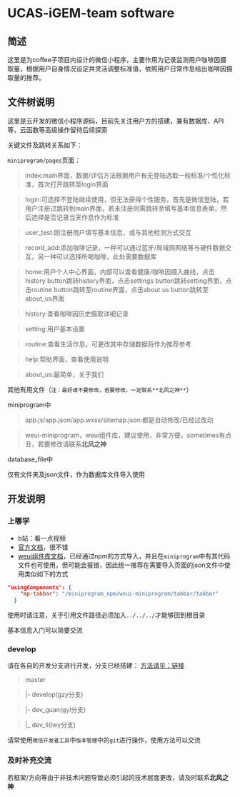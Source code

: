 # UCAS-iGEM-team software

## 简述

这里是为coffee子项目内设计的微信小程序，主要作用为记录监测用户咖啡因摄取量，根据用户自身情况设定并灵活调整标准值，依照用户日常作息给出咖啡因摄取量的推荐。

## 文件树说明
这里是云开发的微信小程序源码，目前先关注用户方的搭建，兼有数据库、API等，云函数等高级操作留待后续探索

关键文件及跳转关系如下：

`miniprogram/pages`页面：

> index:main界面，数据/评估方法根据用户有无登陆选取一般标准/个性化标准，首次打开跳转至login界面

> login:可选择不登陆继续使用，但无法获得个性服务，首先是微信登陆，若用户注册过跳转到main界面，若未注册则需跳转至填写基本信息表单，然后选择是否记录当天作息作为标准

> user_test:刚注册用户填写基本信息，或与其他检测方式交互

> record_add:添加咖啡记录，一种可以通过蓝牙/局域网网络等与硬件数据交互，另一种可以选择所喝咖啡，此处需要数据库

> home:用户个人中心界面，内部可以查看健康/咖啡因摄入曲线，点击history button跳转history界面，点击settings button跳转setting界面，点击routine button跳转至routine界面，点击about us button跳转至about_us界面

> history:查看咖啡因历史摄取详细记录

> setting:用户基本设置

> routine:查看生活作息，可更改其中存储数据将作为推荐参考

> help:帮助界面，查看使用说明

> about_us:最简单，关于我们

其他有用文件（`注：最好请不要修改，若要修改，一定联系**北风之神**`）

miniprogram中

> app.js/app.json/app.wxss/sitemap.json:都是自动修改/已经过改动

> weui-miniprogram，weui组件库，建议使用，非常方便，sometimes有点丑，若要修改请联系**北风之神**

database_file中

仅有文件夹及json文件，作为数据库文件导入使用

## 开发说明
### 上哪学

- b站：看一点视频
- [官方文档](https://developers.weixin.qq.com/miniprogram/dev/framework/)，很不错
- [weui组件库文档](https://developers.weixin.qq.com/miniprogram/dev/extended/)，已经通过npm的方式导入，并且在`miniprogram`中有其代码文件也可使用，但可能会报错，因此统一推荐在需要导入页面的json文件中使用类似如下的方式

```json
"usingComponents": {
    "mp-tabbar": "/miniprogram_npm/weui-miniprogram/tabbar/tabbar"
  }
```

使用时请注意，关于引用文件路径必须加入`../../../`才能够回到根目录

基本信息入门可以简要交流
### develop

请在各自的开发分支进行开发，分支已经搭建：
[方法请见：链接](https://blog.csdn.net/weixin_43851149/article/details/107283174)

> master

> |- develop(gzy分支)

> |- dev_guan(gyl分支)

> |_ dev_li(lwy分支)

请常使用`微信开发者工具`中`版本管理`中的`git`进行操作，使用方法可以交流

### 及时补充交流

若框架/方向等由于非技术问题导致必须引起的技术层面更改，请及时联系**北风之神**